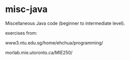 # misc-java
Miscellaneous Java code (beginner to intermediate level).

exercises from: 

www3.ntu.edu.sg/home/ehchua/programming/

morlab.mie.utoronto.ca/MIE250/
